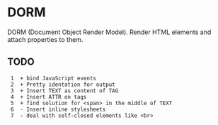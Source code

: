 DORM
====

DORM (Document Object Render Model). Render HTML elements and attach properties to them.


TODO
----
     1	+ bind JavaScript events
     2	+ Pretty identation for output
     3	+ Insert TEXT as content of TAG
     4	+ Insert ATTR on tags
     5	+ find solution for <span> in the middle of TEXT
     6	- Insert inline stylesheets
     7	- deal with self-closed elements like <br>
